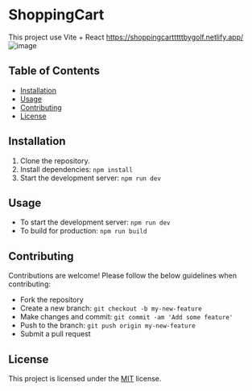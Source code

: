 # ShoppingCart

This project use Vite + React
https://shoppingcartttttbygolf.netlify.app/
![image](https://github.com/Tryphonpatta/ShoppingCart/assets/98245320/36e05f37-396c-4ff9-9793-6dcf2cbc95d0)

## Table of Contents

- [Installation](#installation)
- [Usage](#usage)
- [Contributing](#contributing)
- [License](#license)

## Installation

1. Clone the repository.
2. Install dependencies: `npm install`
3. Start the development server: `npm run dev`

## Usage

- To start the development server: `npm run dev`
- To build for production: `npm run build`

## Contributing

Contributions are welcome! Please follow the below guidelines when contributing:

- Fork the repository
- Create a new branch: `git checkout -b my-new-feature`
- Make changes and commit: `git commit -am 'Add some feature'`
- Push to the branch: `git push origin my-new-feature`
- Submit a pull request

## License

This project is licensed under the [MIT](https://opensource.org/licenses/MIT) license.
